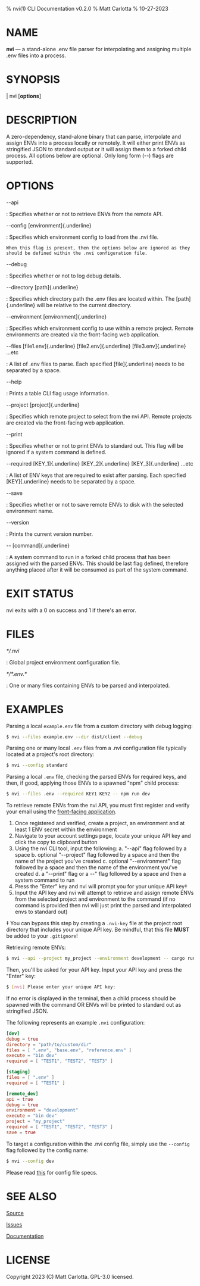 % nvi(1) CLI Documentation v0.2.0
% Matt Carlotta
% 10-27-2023

# NAME

**nvi** — a stand-alone .env file parser for interpolating and assigning multiple .env files into a process.

# SYNOPSIS

| nvi \[**options**]

# DESCRIPTION

A zero-dependency, stand-alone binary that can parse, interpolate and assign ENVs into a process locally or remotely.
It will either print ENVs as stringified JSON to standard output or it will assign them to a forked child process. 
All options below are optional. Only long form (\--) flags are supported.

# OPTIONS

\--api

:   Specifies whether or not to retrieve ENVs from the remote API.

\--config [environment]{.underline}

:  Specifies which environment config to load from the .nvi file. 

    When this flag is present, then the options below are ignored as they should be defined within the .nvi configuration file.

\--debug

:   Specifies whether or not to log debug details.

\--directory [path]{.underline}

:   Specifies which directory path the .env files are located within. The [path]{.underline} will be relative to the current directory.

\--environment [environment]{.underline}

:   Specifies which environment config to use within a remote project. Remote environments are created via the front-facing web application.

\--files [file1.env]{.underline} [file2.env]{.underline} [file3.env]{.underline} ...etc

:   A list of .env files to parse. Each specified [file]{.underline} needs to be separated by a space.

\--help

:   Prints a table CLI flag usage information.

\--project [project]{.underline}

:   Specifies which remote project to select from the nvi API. Remote projects are created via the front-facing web application.

\--print

:   Specifies whether or not to print ENVs to standard out. This flag will be ignored if a system command is defined.

\--required [KEY_1]{.underline} [KEY_2]{.underline} [KEY_3]{.underline} ...etc

:   A list of ENV keys that are required to exist after parsing. Each specified [KEY]{.underline} needs to be separated by a space.

\--save

:   Specifies whether or not to save remote ENVs to disk with the selected environment name.

\--version

:   Prints the current version number.

\-- [command]{.underline}

:   A system command to run in a forked child process that has been assigned with the parsed ENVs. This should be last flag defined, therefore anything placed after it will be consumed as part of the system command.

# EXIT STATUS

nvi exits with a 0 on success and 1 if there's an error.

# FILES

*\*/.nvi*

:   Global project environment configuration file.

*\*/\*.env.\**

:   One or many files containing ENVs to be parsed and interpolated.

# EXAMPLES

Parsing a local `example.env` file from a custom directory with debug logging:
```bash
$ nvi --files example.env --dir dist/client --debug
```

Parsing one or many local `.env` files from a .nvi configuration file typically located at a project's root directory:
```bash
$ nvi --config standard
```

Parsing a local `.env` file, checking the parsed ENVs for required keys, and then, if good, applying those ENVs to a spawned "npm" child process:
```bash
$ nvi --files .env --required KEY1 KEY2 -- npm run dev
```

To retrieve remote ENVs from the nvi API, you must first register and verify your email using the [front-facing application](https://github.com/mattcarlotta/nvi-app). 

1. Once registered and verified, create a project, an environment and at least 1 ENV secret within the environment
2. Navigate to your account settings page, locate your unique API key and click the copy to clipboard button
3. Using the nvi CLI tool, input the following:
    a. "\--api" flag followed by a space 
    b. optional "\--project" flag followed by a space and then the name of the project you've created
    c. optional "\--environment" flag followed by a space and then the name of the environment you've created
    d. a "\--print" flag or a \--" flag followed by a space and then a system command to run 
4. Press the "Enter" key and nvi will prompt you for your unique API key‡
5. Input the API key and nvi will attempt to retrieve and assign remote ENVs from the selected project and environment to the command (if no command is provided then nvi will just print the parsed and interpolated envs to standard out)

‡ You can bypass this step by creating a `.nvi-key` file at the project root directory that includes your unique API key. Be mindful, that this file **MUST** be added to your `.gitignore`!

Retrieving remote ENVs:
```bash
$ nvi --api --project my_project --environment development -- cargo run
```

Then, you'll be asked for your API key. Input your API key and press the "Enter" key:
```bash
$ [nvi] Please enter your unique API key: 
```

If no error is displayed in the terminal, then a child process should be spawned with the command OR ENVs will be printed to standard out as stringified JSON.

The following represents an example `.nvi` configuration:
```toml
[dev]
debug = true
directory = "path/to/custom/dir"
files = [ ".env", "base.env", "reference.env" ]
execute = "bin dev"
required = [ "TEST1", "TEST2", "TEST3" ]

[staging]
files = [ ".env" ]
required = [ "TEST1" ]

[remote_dev]
api = true
debug = true
environment = "development"
execute = "bin dev"
project = "my_project"
required = [ "TEST1", "TEST2", "TEST3" ]
save = true
```

To target a configuration within the .nvi config file, simply use the `--config` flag followed by the config name:
```bash
$ nvi --config dev
```

Please read [this](https://github.com/mattcarlotta/nvi#what-are-the-nvi-configuration-file-specs) for config file specs.

# SEE ALSO
[Source](https://github.com/mattcarlotta/nvi)

[Issues](https://github.com/mattcarlotta/nvi/issues)

[Documentation](https://github.com/mattcarlotta/nvi#README)

# LICENSE

Copyright 2023 (C) Matt Carlotta. GPL-3.0 licensed.
